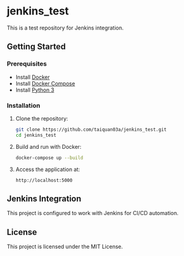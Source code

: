 # jenkins_test

This is a test repository for Jenkins integration.

## Getting Started

### Prerequisites
- Install [Docker](https://docs.docker.com/get-docker/)
- Install [Docker Compose](https://docs.docker.com/compose/install/)
- Install [Python 3](https://www.python.org/downloads/)

### Installation
1. Clone the repository:
   ```sh
   git clone https://github.com/taiquan03a/jenkins_test.git
   cd jenkins_test
   ```
2. Build and run with Docker:
   ```sh
   docker-compose up --build
   ```
3. Access the application at:
   ```
   http://localhost:5000
   ```

## Jenkins Integration
This project is configured to work with Jenkins for CI/CD automation.

## License
This project is licensed under the MIT License.

